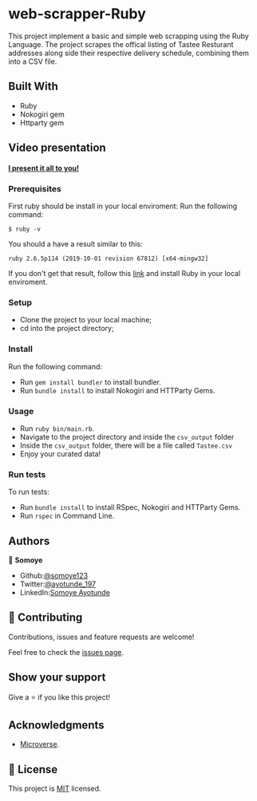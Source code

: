# web-scrapper-Ruby

This project implement a basic and simple web scrapping using the Ruby Language. The project scrapes the offical listing of Tastee Resturant addresses along side their respective delivery schedule, combining them into a CSV file.

## Built With

- Ruby
- Nokogiri gem
- Httparty gem

## Video presentation

#### [I present it all to you!](https://www.loom.com/share/9d3f0d1f541b4420ae3bc26f1a7b75a9)

### Prerequisites

First ruby should be install in your local enviroment:
Run the following command:

```
$ ruby -v
```

You should a have a result similar to this:

```
ruby 2.6.5p114 (2019-10-01 revision 67812) [x64-mingw32]
```

If you don't get that result, follow this [link](https://www.ruby-lang.org/en/documentation/installation/) and install Ruby in your local enviroment.

### Setup

- Clone the project to your local machine;
- cd into the project directory;

### Install

Run the following command:
- Run `gem install bundler` to install bundler.
- Run `bundle install` to install Nokogiri and HTTParty Gems.

### Usage

- Run `ruby bin/main.rb`.
- Navigate to the project directory and inside the `csv_output` folder
- Inside the `csv_output` folder, there will be a file called `Tastee.csv`
- Enjoy your curated data!


### Run tests

To run tests:
- Run `bundle install` to install RSpec, Nokogiri and HTTParty Gems.
- Run `rspec` in Command Line.

## Authors

👤 **Somoye**

- Github:[@somoye123](https://github.com/somoye123)
- Twitter:[@ayotunde_197](https://twitter.com/ayotunde_197)
- LinkedIn:[Somoye Ayotunde](https://www.linkedin.com/in/somoye-ayotunde-03a471161)
 
## 🤝 Contributing

Contributions, issues and feature requests are welcome!

Feel free to check the [issues page](issues/).

## Show your support

Give a ⭐️ if you like this project!

## Acknowledgments

- [Microverse](https://www.microverse.org/).

## 📝 License

This project is [MIT](lic.url) licensed.
